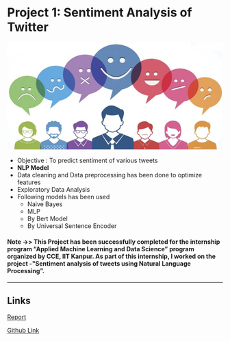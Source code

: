 # Project 1: Sentiment Analysis of Twitter

<img src="https://github.com/SidSolanki28/Sentiment-Analysis-of-Tweets/raw/master/capture.jpg" width="700" height="250">

- Objective : To predict sentiment of various tweets
- **NLP Model**
- Data cleaning and Data preprocessing has been done to optimize features
- Exploratory Data Analysis
- Following models has been used
    - Naive Bayes
    - MLP
    - By Bert Model
    - By Universal Sentence Encoder

#### Note ->>  This Project has been successfully completed for the internship program  “Applied Machine Learning and Data Science” program organized by CCE, IIT Kanpur. As part of this internship, I worked on the project -"Sentiment analysis of tweets using Natural Language Processing”.

---

## Links

[Report](https://github.com/SidSolanki28/Sentiment-Analysis-of-Tweets/blob/master/Report.pdf)

[Github Link](https://github.com/SidSolanki28/Sentiment-Analysis-of-Twitter)


